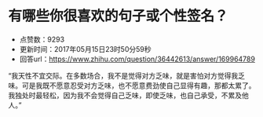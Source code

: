 # 有哪些你很喜欢的句子或个性签名？
- 点赞数：9293
- 更新时间：2017年05月15日23时50分59秒
- 回答url：https://www.zhihu.com/question/36442613/answer/169964789
<body>
 <p data-pid="C8fiuIEz">“我天性不宜交际。在多数场合，我不是觉得对方乏味，就是害怕对方觉得我乏味。可是我既不愿意忍受对方乏味，也不愿意费劲使自己显得有趣，那都太累了。我独处时最轻松，因为我不会觉得自己乏味，即使乏味，也自己承受，不累及他人。”</p>
</body>